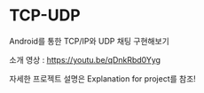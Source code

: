 # TCP-UDP
Android를 통한 TCP/IP와 UDP 채팅 구현해보기

소개 영상 : https://youtu.be/qDnkRbd0Yyg

자세한 프로젝트 설명은 Explanation for project를 참조!
